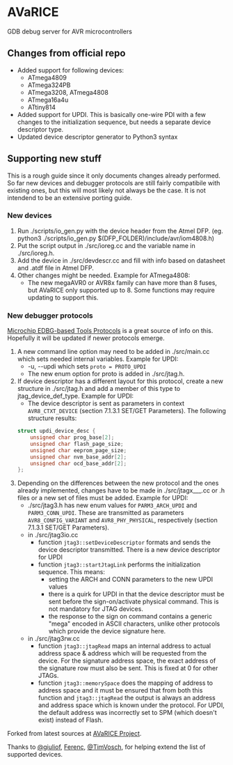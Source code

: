 # AVaRICE
GDB debug server for AVR microcontrollers

## Changes from official repo
- Added support for following devices:
    - ATmega4809
    - ATmega324PB
    - ATmega3208, ATmega4808
    - ATmega16a4u
    - ATtiny814
- Added support for UPDI. This is basically one-wire PDI with a few changes to the initialization sequence, but needs a separate device descriptor type.
- Updated device descriptor generator to Python3 syntax

## Supporting new stuff
This is a rough guide since it only documents changes already performed. So far new devices and debugger protocols are still fairly compatibile with existing ones, but this will most likely not always be the case. It is not intendend to be an extensive porting guide.

### New devices
1. Run ./scripts/io_gen.py with the device header from the Atmel DFP.
	(eg. python3 ./scripts/io_gen.py $(DFP_FOLDER)/include/avr/iom4808.h)
2. Put the script output in ./src/ioreg.cc and the variable name in ./src/ioreg.h.
3. Add the device in ./src/devdescr.cc and fill with info based on datasheet and .atdf file in Atmel DFP.
4. Other changes might be needed. Example for ATmega4808:
	- The new megaAVR0 or AVR8x family can have more than 8 fuses, but AVaRICE only supported up to 8. Some functions may require updating to support this.

### New debugger protocols
[Microchip EDBG-based Tools Protocols](http://ww1.microchip.com/downloads/en/DeviceDoc/50002630A.pdf) is a great source of info on this. Hopefully it will be updated if newer protocols emerge.
1. A new command line option may need to be added in ./src/main.cc which sets needed internal variables. Example for UPDI:<br>
	- -u, --updi which sets `proto = PROTO_UPDI`
	- The new enum option for proto is added in ./src/jtag.h.
2. If device descriptor has a different layout for this protocol, create a new structure in ./src/jtag.h and add a member of this type to jtag_device_def_type. Example for UPDI:<br>
	- The device descriptor is sent as parameters in context `AVR8_CTXT_DEVICE` (section 7.1.3.1 SET/GET Parameters). The following structure results:
	```c
	struct updi_device_desc {
		unsigned char prog_base[2];
		unsigned char flash_page_size;
		unsigned char eeprom_page_size;
		unsigned char nvm_base_addr[2];
		unsigned char ocd_base_addr[2];
	};
	```
3. Depending on the differences between the new protocol and the ones already implemented, changes have to be made in ./src/jtagx___.cc or .h files or a new set of files must be added. Example for UPDI:
	- ./src/jtag3.h has new enum values for `PARM3_ARCH_UPDI` and `PARM3_CONN_UPDI`. These are transmitted as parameters `AVR8_CONFIG_VARIANT` and `AVR8_PHY_PHYSICAL`, respectively (section 7.1.3.1 SET/GET Parameters).
	- in ./src/jtag3io.cc
		- function `jtag3::setDeviceDescriptor` formats and sends the device descriptor transmitted. There is a new device descriptor for UPDI
		- function `jtag3::startJtagLink` performs the initialization sequence. This means:
			- setting the ARCH and CONN parameters to the new UPDI values
			- there is a quirk for UPDI in that the device descriptor must be sent before the sign-on/activate physical command. This is not mandatory for JTAG devices.
			- the response to the sign on command contains a generic "mega" encoded in ASCII characters, unlike other protocols which provide the device signature here.
	- in ./src/jtag3rw.cc
		- function `jtag3::jtagRead` maps an internal address to actual address space & address which will be requested from the device. For the signature address space, the exact address of the signature row must also be sent. This is fixed at 0 for other JTAGs.
		- function `jtag3::memorySpace` does the mapping of address to address space and it must be ensured that from both this function and `jtag3::jtagRead` the output is always an address and address space which is known under the protocol. For UPDI, the default address was incorrectly set to SPM (which doesn't exist) instead of Flash.

Forked from latest sources at [AVaRICE Project](http://avarice.sourceforge.net/).

Thanks to [@giuliof](https://github.com/giuliof), [Ferenc](ferenc.alexi@norbit.com), [@TimVosch](https://github.com/TimVosch), for helping extend the list of supported devices.
